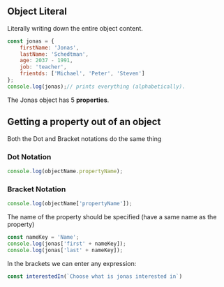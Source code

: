 ## Object Literal

Literally writing down the entire object content.
```javascript
const jonas = {
	firstName: 'Jonas',
	lastName: 'Schedtman',
	age: 2037 - 1991,
	job: 'teacher',
	frientds: ['Michael', 'Peter', 'Steven']
};
console.log(jonas);// prints everything (alphabetically).
```
The Jonas object has 5 **properties**.

## Getting a property out of an object

Both the Dot and Bracket notations do the same thing

### Dot Notation
```javascript
console.log(objectName.propertyName);
```
### Bracket Notation
```javascript
console.log(objectName['propertyName']);
```
The name of the property should be specified (have a same name as the property)

```javascript
const nameKey = 'Name';
console.log(jonas['first' + nameKey]);
console.log(jonas['last' + nameKey]);
```
In the brackets we can enter any expression:
 ```javascript 
 const interestedIn(`Choose what is jonas interested in`)
```